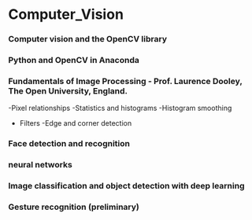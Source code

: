 # Computer_Vision
### Computer vision and the OpenCV library
### Python and OpenCV in Anaconda
### Fundamentals of Image Processing - Prof. Laurence Dooley, The Open University, England.
-Pixel relationships
-Statistics and histograms
-Histogram smoothing
- Filters
-Edge and corner detection
### Face detection and recognition
### neural networks
### Image classification and object detection with deep learning
### Gesture recognition (preliminary)